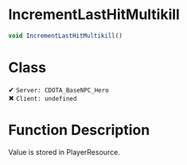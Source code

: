 # IncrementLastHitMultikill
```js
void IncrementLastHitMultikill()
```
# Class
✔ `Server: CDOTA_BaseNPC_Hero`  
✖ `Client: undefined`  

# Function Description
Value is stored in PlayerResource.
